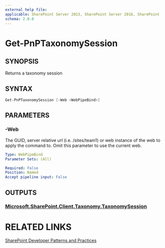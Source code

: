 ```yaml
---
external help file:
applicable: SharePoint Server 2013, SharePoint Server 2016, SharePoint Online
schema: 2.0.0
---
```

# Get-PnPTaxonomySession

## SYNOPSIS
Returns a taxonomy session

## SYNTAX 

```powershell
Get-PnPTaxonomySession [-Web <WebPipeBind>]
```

## PARAMETERS

### -Web
The GUID, server relative url (i.e. /sites/team1) or web instance of the web to apply the command to. Omit this parameter to use the current web.

```yaml
Type: WebPipeBind
Parameter Sets: (All)

Required: False
Position: Named
Accept pipeline input: False
```

## OUTPUTS

### [Microsoft.SharePoint.Client.Taxonomy.TaxonomySession](https://msdn.microsoft.com/en-us/library/microsoft.sharepoint.client.taxonomy.taxonomysession.aspx)

# RELATED LINKS

[SharePoint Developer Patterns and Practices](http://aka.ms/sppnp)